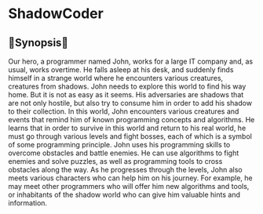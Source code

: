 # ShadowCoder

## 📖Synopsis📖

Our hero, a programmer named John, works for a large IT company and, as usual, works overtime. He falls asleep at his desk, and suddenly finds himself in a strange world where he encounters various creatures, creatures from shadows.
John needs to explore this world to find his way home. But it is not as easy as it seems. His adversaries are shadows that are not only hostile, but also try to consume him in order to add his shadow to their collection.
In this world, John encounters various creatures and events that remind him of known programming concepts and algorithms. He learns that in order to survive in this world and return to his real world, he must go through various levels and fight bosses, each of which is a symbol of some programming principle.
John uses his programming skills to overcome obstacles and battle enemies. He can use algorithms to fight enemies and solve puzzles, as well as programming tools to cross obstacles along the way.
As he progresses through the levels, John also meets various characters who can help him on his journey. For example, he may meet other programmers who will offer him new algorithms and tools, or inhabitants of the shadow world who can give him valuable hints and information.